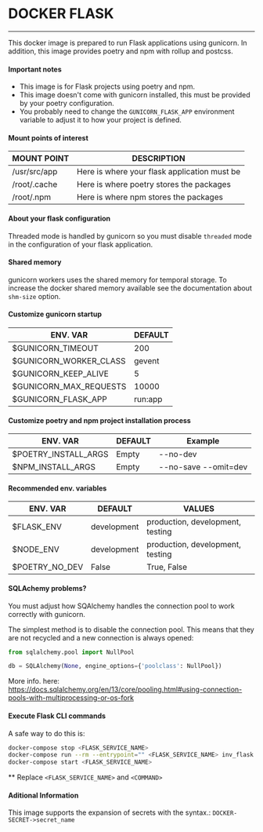 # DOCKER FLASK
---

This docker image is prepared to run Flask applications using gunicorn. In addition, this image provides poetry and npm with rollup and postcss.

#### Important notes

- This image is for Flask projects using poetry and npm.
- This image doesn't come with gunicorn installed, this must be provided by your poetry configuration.
- You probably need to change the `GUNICORN_FLASK_APP` environment variable to adjust it to how your project is defined.

#### Mount points of interest

| MOUNT POINT | DESCRIPTION |
|----------|---------|
| /usr/src/app | Here is where your flask application must be | 
| /root/.cache | Here is where poetry stores the packages |
| /root/.npm | Here is where npm stores the packages |

#### About your flask configuration

Threaded mode is handled by gunicorn so you must disable `threaded` mode in the configuration of your flask application.

#### Shared memory

gunicorn workers uses the shared memory for temporal storage. To increase the docker shared memory available see the documentation about `shm-size` option.

#### Customize gunicorn startup

| ENV. VAR | DEFAULT |
|----------|---------|
| $GUNICORN_TIMEOUT | 200 | 
| $GUNICORN_WORKER_CLASS | gevent |
| $GUNICORN_KEEP_ALIVE | 5 |
| $GUNICORN_MAX_REQUESTS | 10000 |
| $GUNICORN_FLASK_APP | run:app |

#### Customize poetry and npm project installation process

| ENV. VAR | DEFAULT | Example |
|----------|---------|---------|
| $POETRY_INSTALL_ARGS | Empty | --no-dev  | 
| $NPM_INSTALL_ARGS | Empty | --no-save --omit=dev |

#### Recommended env. variables

| ENV. VAR | DEFAULT | VALUES |
|----------|---------|--------|
| $FLASK_ENV | development | production, development, testing | 
| $NODE_ENV | development | production, development, testing |
| $POETRY_NO_DEV | False | True, False |

#### SQLAchemy problems?

You must adjust how SQAlchemy handles the connection pool to work correctly with gunicorn.

The simplest method is to disable the connection pool. This means that they are not recycled and a new connection is always opened:
```python
from sqlalchemy.pool import NullPool

db = SQLAlchemy(None, engine_options={'poolclass': NullPool})
```

More info. here: https://docs.sqlalchemy.org/en/13/core/pooling.html#using-connection-pools-with-multiprocessing-or-os-fork

#### Execute Flask CLI commands

A safe way to do this is:
```bash
docker-compose stop <FLASK_SERVICE_NAME>
docker-compose run --rm --entrypoint="" <FLASK_SERVICE_NAME> inv_flask <COMMAND>
docker-compose start <FLASK_SERVICE_NAME>
```
** Replace `<FLASK_SERVICE_NAME>` and `<COMMAND>`

#### Aditional Information

This image supports the expansion of secrets with the syntax.: `DOCKER-SECRET->secret_name`


